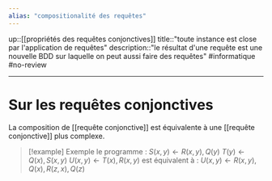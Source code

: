 ```yaml
---
alias: "compositionalité des requêtes"
---
```

up::[[propriétés des requêtes conjonctives]]
title::"toute instance est close par l'application de requêtes"
description::"le résultat d'une requête est une nouvelle BDD sur laquelle on peut aussi faire des requêtes"
#informatique #no-review 

---

# Sur les requêtes conjonctives
La composition de [[requête conjonctive]] est équivalente à une [[requête conjonctive]] plus complexe.

> [!example] Exemple 
> le programme :
> $S(x, y) \leftarrow R(x, y), Q(y)$
> $T(y) \leftarrow Q(x), S(x, y)$
> $U(x, y) \leftarrow T(x), R(x, y)$
> est équivalent à : 
> $U(x, y) \leftarrow R(x, y), Q(x), R(z, x), Q(z)$

